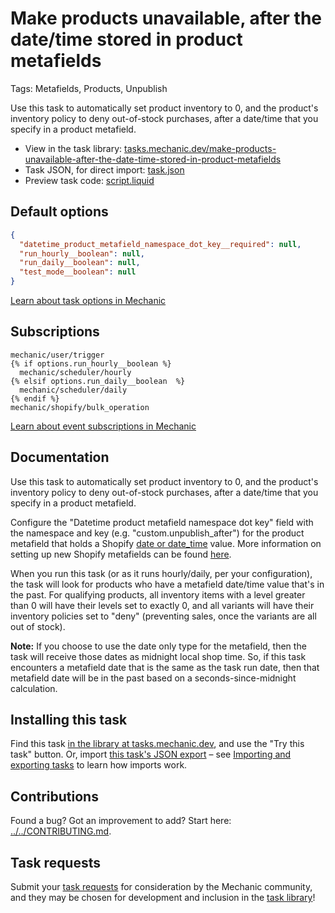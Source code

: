 # Make products unavailable, after the date/time stored in product metafields

Tags: Metafields, Products, Unpublish

Use this task to automatically set product inventory to 0, and the product's inventory policy to deny out-of-stock purchases, after a date/time that you specify in a product metafield.

* View in the task library: [tasks.mechanic.dev/make-products-unavailable-after-the-date-time-stored-in-product-metafields](https://tasks.mechanic.dev/make-products-unavailable-after-the-date-time-stored-in-product-metafields)
* Task JSON, for direct import: [task.json](../../tasks/make-products-unavailable-after-the-date-time-stored-in-product-metafields.json)
* Preview task code: [script.liquid](./script.liquid)

## Default options

```json
{
  "datetime_product_metafield_namespace_dot_key__required": null,
  "run_hourly__boolean": null,
  "run_daily__boolean": null,
  "test_mode__boolean": null
}
```

[Learn about task options in Mechanic](https://learn.mechanic.dev/core/tasks/options)

## Subscriptions

```liquid
mechanic/user/trigger
{% if options.run_hourly__boolean %}
  mechanic/scheduler/hourly
{% elsif options.run_daily__boolean  %}
  mechanic/scheduler/daily
{% endif %}
mechanic/shopify/bulk_operation
```

[Learn about event subscriptions in Mechanic](https://learn.mechanic.dev/core/tasks/subscriptions)

## Documentation

Use this task to automatically set product inventory to 0, and the product's inventory policy to deny out-of-stock purchases, after a date/time that you specify in a product metafield.

Configure the "Datetime product metafield namespace dot key" field with the namespace and key (e.g. "custom.unpublish_after") for the product metafield that holds a Shopify [date or date_time](https://shopify.dev/docs/apps/custom-data/metafields/types) value. More information on setting up new Shopify metafields can be found [here](https://help.shopify.com/en/manual/metafields).

When you run this task (or as it runs hourly/daily, per your configuration), the task will look for products who have a metafield date/time value that's in the past. For qualifying products, all inventory items with a level greater than 0 will have their levels set to exactly 0, and all variants will have their inventory policies set to "deny" (preventing sales, once the variants are all out of stock).

__Note:__ If you choose to use the date only type for the metafield, then the task will receive those dates as midnight local shop time. So, if this task encounters a metafield date that is the same as the task run date, then that metafield date will be in the past based on a seconds-since-midnight calculation.

## Installing this task

Find this task [in the library at tasks.mechanic.dev](https://tasks.mechanic.dev/make-products-unavailable-after-the-date-time-stored-in-product-metafields), and use the "Try this task" button. Or, import [this task's JSON export](../../tasks/make-products-unavailable-after-the-date-time-stored-in-product-metafields.json) – see [Importing and exporting tasks](https://learn.mechanic.dev/core/tasks/import-and-export) to learn how imports work.

## Contributions

Found a bug? Got an improvement to add? Start here: [../../CONTRIBUTING.md](../../CONTRIBUTING.md).

## Task requests

Submit your [task requests](https://mechanic.canny.io/task-requests) for consideration by the Mechanic community, and they may be chosen for development and inclusion in the [task library](https://tasks.mechanic.dev/)!
